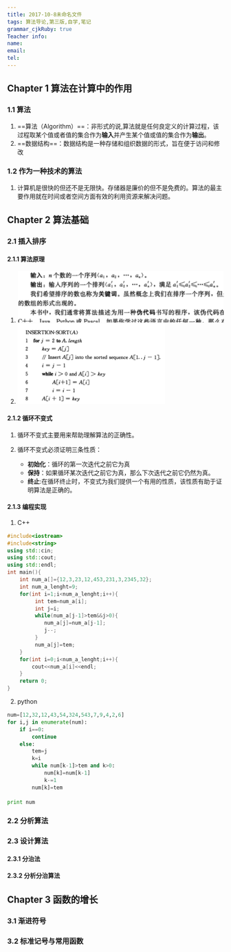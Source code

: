 ```yaml
---
title: 2017-10-8未命名文件 
tags: 算法导论,第三版,自学,笔记
grammar_cjkRuby: true
Teacher info:
name:
email:
tel:
---
```

## Chapter 1 算法在计算中的作用
### 1.1 算法
1. ==算法（Algorithm）==：非形式的说,算法就是任何良定义的计算过程，该过程取某个值或者值的集合作为**输入**并产生某个值或值的集合作为**输出**。
2. ==数据结构==：数据结构是一种存储和组织数据的形式，旨在便于访问和修改
### 1.2 作为一种技术的算法
1. 计算机是很快的但还不是无限快。存储器是廉价的但不是免费的。算法的最主要作用就在时间或者空间方面有效的利用资源来解决问题。
## Chapter 2 算法基础
### 2.1 插入排序
#### 2.1.1 算法原理
1. ![enter description here][1]
2. ![enter description here][2]

#### 2.1.2 循环不变式
1. 循环不变式主要用来帮助理解算法的正确性。
2. 循环不变式必须证明三条性质：

	* **初始化**：循环的第一次迭代之前它为真
	* **保持**：如果循环某次迭代之前它为真，那么下次迭代之前它仍然为真。
	* **终止**:在循环终止时，不变式为我们提供一个有用的性质，该性质有助于证明算法是正确的。
#### 2.1.3 编程实现
1. C++

``` C++
#include<iostream>
#include<string>
using std::cin;
using std::cout;
using std::endl;
int main(){
    int num_a[]={12,3,23,12,453,231,3,2345,32};
    int num_a_lenght=9;
    for(int i=1;i<num_a_lenght;i++){
         int tem=num_a[i];
         int j=i;
         while(num_a[j-1]>tem&&j>0){
            num_a[j]=num_a[j-1];
            j--;
         }
         num_a[j]=tem;
    }
    for(int i=0;i<num_a_lenght;i++){
        cout<<num_a[i]<<endl;
    }
    return 0;
}
```
2. python

``` python
num=[12,32,12,43,54,324,543,7,9,4,2,6]
for i,j in enumerate(num):
    if i==0:
        continue
    else:
        tem=j
        k=i
        while num[k-1]>tem and k>0:
            num[k]=num[k-1]
            k-=1
        num[k]=tem

print num
```



### 2.2 分析算法
### 2.3 设计算法
#### 2.3.1 分治法
#### 2.3.2 分析分治算法
## Chapter 3 函数的增长
### 3.1 渐进符号
### 3.2 标准记号与常用函数


  [1]: ./images/1507510897781.jpg
  [2]: ./images/1507510941403.jpg
